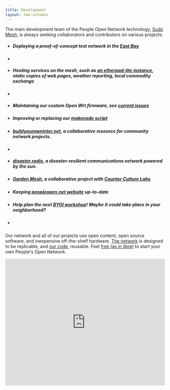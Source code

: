 ```yaml
---
title: Development
layout: two-columns
---
```


<p>The main development team of the People Open Network technology, <a href="http://sudomesh.org">Sudo Mesh</a>, is always seeking collaborators and contributors on various projects:
<ul>
    <li><h5>Deploying a proof-of-concept test network in the <a href="http://www.geonames.org/5378538">East Bay</a></h5><li> 
    <li><h5>Hosting services on the mesh, such as <a href="https://sudoroom.org/wiki/Mesh/SudoPad">an etherpad-lite instance</a>, static copies of web pages, weather reporting, local commodity exchange</h5><li>
    <li><h5>Maintaining our custom Open Wrt firmware, see <a href="https://github.com/sudomesh/sudowrt-firmware/issues">current issues</a></h5></li>
    <li><h5>Improving or replacing our <a href="https://github.com/sudomesh/makenode">makenode script</a></h5></li>
    <li><h5><a href= "http://buildyourowninter.net">buildyourowninter.net</a>, a collaborative resource for community network projects.<h5><li>
    <li><h5><a href="https://disaster.radio">disaster.radio</a>, a disaster-resilient communications network powered by the sun.</h5></li>
    <li><h5><a href="https://peoplesopen.net/gardenmesh">Garden Mesh</a>, a collaborative project with <a href="http://www.counterculturelabs.org/">Counter Culture Labs</a></h5></li>
    <li><h5>Keeping <a href="https://github.com/sudomesh/peoplesopen-front">peopleopen.net website</a> up-to-date</h5></li>
    <li><h5>Help plan the next <a href="https://peoplesopen.net/workshop">BYOI workshop</a>! Maybe it could take place in your neighborhood?</h5><li>
</ul>
Our network and all of our projects use open content, open source software, and inexpensive off-the-shelf hardware. <a title="Documentation" href="documentation.html">The network</a> is designed to be replicable, and <a href="https://github.com/sudomesh">our code</a>, reusable. Feel <a href="https://freedomdefined.org/Definition">free (as in libre)</a> to start your own People's Open Network. 
</p>
<iframe allowtransparency="true" frameborder="0" scrolling="no" seamless="seamless" src="http://colmdoyle.github.io/gh-activity/gh-activity.html?user=sudomesh&type=user" width="100%" height="400"></iframe>